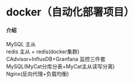 # docker（自动化部署项目）

#### 介绍
MySQL 主从\
redis 主从 + redis(docker集群)\
CAdvisor+InfluxDB+Granfana 监控三件套\
MySQL(MyCat分库分表+MyCat主从读写分离)\
Nginx(反向代理+负载均衡)
